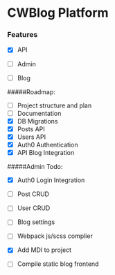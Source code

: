 # CWBlog Platform
### Features
* [x] API
* [ ] Admin
* [ ] Blog


#####Roadmap:
- [ ] Project structure and plan
- [ ] Documentation
- [x] DB Migrations
- [x] Posts API
- [x] Users API
- [x] Auth0 Authentication
- [x] API Blog Integration

#####Admin Todo:
- [x] Auth0 Login Integration
- [ ] Post CRUD
- [ ] User CRUD
- [ ] Blog settings
- [ ] Webpack js/scss complier
- [x] Add MDI to project
- [ ] Compile static blog frontend

